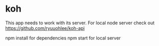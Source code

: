 # koh

This app needs to work with its server.
For local node server check out https://github.com/ryuuohlee/koh-api

npm install for dependencies
npm start for local server

